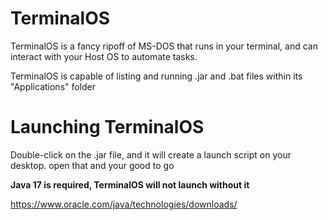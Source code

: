 # TerminalOS
TerminalOS is a fancy ripoff of MS-DOS that runs in your terminal, and can interact with your Host OS to automate tasks.

TerminalOS is capable of listing and running .jar and .bat files within its "Applications" folder

# Launching TerminalOS
Double-click on the .jar file, and it will create a launch script on your desktop. open that and your good to go

**Java 17 is required, TerminalOS will not launch without it**

https://www.oracle.com/java/technologies/downloads/
